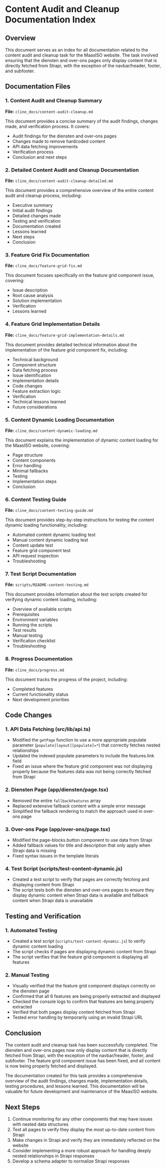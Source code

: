 # Content Audit and Cleanup Documentation Index

## Overview

This document serves as an index for all documentation related to the content audit and cleanup task for the MaasISO website. The task involved ensuring that the diensten and over-ons pages only display content that is directly fetched from Strapi, with the exception of the navbar/header, footer, and subfooter.

## Documentation Files

### 1. Content Audit and Cleanup Summary

**File:** `cline_docs/content-audit-cleanup.md`

This document provides a concise summary of the audit findings, changes made, and verification process. It covers:
- Audit findings for the diensten and over-ons pages
- Changes made to remove hardcoded content
- API data fetching improvements
- Verification process
- Conclusion and next steps

### 2. Detailed Content Audit and Cleanup Documentation

**File:** `cline_docs/content-audit-cleanup-detailed.md`

This document provides a comprehensive overview of the entire content audit and cleanup process, including:
- Executive summary
- Initial audit findings
- Detailed changes made
- Testing and verification
- Documentation created
- Lessons learned
- Next steps
- Conclusion

### 3. Feature Grid Fix Documentation

**File:** `cline_docs/feature-grid-fix.md`

This document focuses specifically on the feature grid component issue, covering:
- Issue description
- Root cause analysis
- Solution implementation
- Verification
- Lessons learned

### 4. Feature Grid Implementation Details

**File:** `cline_docs/feature-grid-implementation-details.md`

This document provides detailed technical information about the implementation of the feature grid component fix, including:
- Technical background
- Component structure
- Data fetching process
- Issue identification
- Implementation details
- Code changes
- Feature extraction logic
- Verification
- Technical lessons learned
- Future considerations

### 5. Content Dynamic Loading Documentation

**File:** `cline_docs/content-dynamic-loading.md`

This document explains the implementation of dynamic content loading for the MaasISO website, covering:
- Page structure
- Content components
- Error handling
- Minimal fallbacks
- Testing
- Implementation steps
- Conclusion

### 6. Content Testing Guide

**File:** `cline_docs/content-testing-guide.md`

This document provides step-by-step instructions for testing the content dynamic loading functionality, including:
- Automated content dynamic loading test
- Manual content dynamic loading test
- Content update test
- Feature grid component test
- API request inspection
- Troubleshooting

### 7. Test Script Documentation

**File:** `scripts/README-content-testing.md`

This document provides information about the test scripts created for verifying dynamic content loading, including:
- Overview of available scripts
- Prerequisites
- Environment variables
- Running the scripts
- Test results
- Manual testing
- Verification checklist
- Troubleshooting

### 8. Progress Documentation

**File:** `cline_docs/progress.md`

This document tracks the progress of the project, including:
- Completed features
- Current functionality status
- Next development priorities

## Code Changes

### 1. API Data Fetching (src/lib/api.ts)

- Modified the `getPage` function to use a more appropriate populate parameter (`populate[layout][populate]=*`) that correctly fetches nested relationships
- Updated the indexed populate parameters to include the features.link field
- Fixed an issue where the feature grid component was not displaying properly because the features data was not being correctly fetched from Strapi

### 2. Diensten Page (app/diensten/page.tsx)

- Removed the entire `fallbackFeatures` array
- Replaced extensive fallback content with a simple error message
- Simplified the fallback rendering to match the approach used in over-ons page

### 3. Over-ons Page (app/over-ons/page.tsx)

- Modified the page-blocks.button component to use data from Strapi
- Added fallback values for title and description that only apply when Strapi data is missing
- Fixed syntax issues in the template literals

### 4. Test Script (scripts/test-content-dynamic.js)

- Created a test script to verify that pages are correctly fetching and displaying content from Strapi
- The script tests both the diensten and over-ons pages to ensure they display dynamic content when Strapi data is available and fallback content when Strapi data is unavailable

## Testing and Verification

### 1. Automated Testing

- Created a test script (`scripts/test-content-dynamic.js`) to verify dynamic content loading
- The script checks if pages are displaying dynamic content from Strapi
- The script verifies that the feature grid component is displaying all features

### 2. Manual Testing

- Visually verified that the feature grid component displays correctly on the diensten page
- Confirmed that all 6 features are being properly extracted and displayed
- Checked the console logs to confirm that features are being properly extracted
- Verified that both pages display content fetched from Strapi
- Tested error handling by temporarily using an invalid Strapi URL

## Conclusion

The content audit and cleanup task has been successfully completed. The diensten and over-ons pages now only display content that is directly fetched from Strapi, with the exception of the navbar/header, footer, and subfooter. The feature grid component issue has been fixed, and all content is now being properly fetched and displayed.

The documentation created for this task provides a comprehensive overview of the audit findings, changes made, implementation details, testing procedures, and lessons learned. This documentation will be valuable for future development and maintenance of the MaasISO website.

## Next Steps

1. Continue monitoring for any other components that may have issues with nested data structures
2. Test all pages to verify they display the most up-to-date content from Strapi
3. Make changes in Strapi and verify they are immediately reflected on the website
4. Consider implementing a more robust approach for handling deeply nested relationships in Strapi responses
5. Develop a schema adapter to normalize Strapi responses